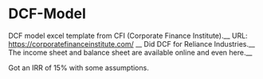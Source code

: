 # DCF-Model
DCF model excel template from CFI (Corporate Finance Institute).__
URL: https://corporatefinanceinstitute.com/ __
Did DCF for Reliance Industries.__
The income sheet and balance sheet are available online and even here.__

Got an IRR of 15% with some assumptions.
